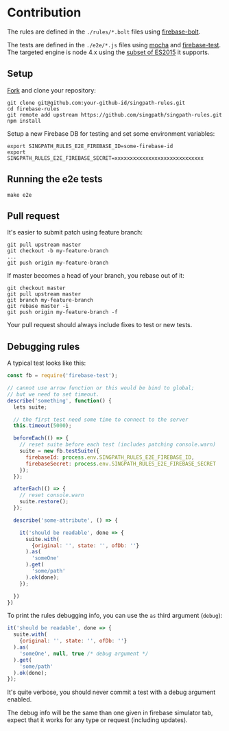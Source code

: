 # Contribution


The rules are defined in the `./rules/*.bolt` files using
[firebase-bolt](https://github.com/firebase/bolt/blob/v0.5.0/docs/language.md).

The tests are defined in the `./e2e/*.js` files using
[mocha](https://mochajs.org/) and
[firebase-test](https://github.com/singpath/firebase-test). The targeted engine
is node 4.x using the [subset of ES2015](https://nodejs.org/en/docs/es6/) it
supports.


## Setup

[Fork](https://github.com/singpath/firebase-rules#fork-destination-box) and
clone your repository:
```
git clone git@github.com:your-github-id/singpath-rules.git
cd firebase-rules
git remote add upstream https://github.com/singpath/singpath-rules.git
npm install
```

Setup a new Firebase DB for testing and set some environment variables:
```
export SINGPATH_RULES_E2E_FIREBASE_ID=some-firebase-id
export SINGPATH_RULES_E2E_FIREBASE_SECRET=xxxxxxxxxxxxxxxxxxxxxxxxxxxxx
```


## Running the e2e tests

```shell
make e2e
```


## Pull request

It's easier to submit patch using feature branch:
```
git pull upstream master
git checkout -b my-feature-branch
...
git push origin my-feature-branch
```

If master becomes a head of your branch, you rebase out of it:
```
git checkout master
git pull upstream master
git branch my-feature-branch
git rebase master -i
git push origin my-feature-branch -f
```

Your pull request should always include fixes to test or new tests.


## Debugging rules

A typical test looks like this:
```js
const fb = require('firebase-test');

// cannot use arrow function or this would be bind to global;
// but we need to set timeout.
describe('something', function() {
  lets suite;

  // the first test need some time to connect to the server
  this.timeout(5000);

  beforeEach(() => {
    // reset suite before each test (includes patching console.warn)
    suite = new fb.testSuite({
      firebaseId: process.env.SINGPATH_RULES_E2E_FIREBASE_ID,
      firebaseSecret: process.env.SINGPATH_RULES_E2E_FIREBASE_SECRET
    });
  });

  afterEach(() => {
	// reset console.warn
  	suite.restore();
  });

  describe('some-attribute', () => {

	it('should be readable', done => {
	  suite.with(
	  	{original: '', state: '', ofDb: ''}
	  ).as(
	  	'someOne'
	  ).get(
	  	'some/path'
	  ).ok(done);
	});

  })
})
```

To print the rules debugging info, you can use the `as` third argument (`debug`):
```js
it('should be readable', done => {
  suite.with(
  	{original: '', state: '', ofDb: ''}
  ).as(
  	'someOne', null, true /* debug argument */
  ).get(
  	'some/path'
  ).ok(done);
});
```

It's quite verbose, you should never commit a test with a debug argument
enabled.

The debug info will be the same than one given in firebase simulator tab,
expect that it works for any type or request (including updates).

